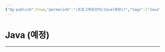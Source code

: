 ```yaml
---
{"dg-publish":true,"permalink":"/프로그래밍언어/Java(예정)/","tags":["Java","컴퓨터언어"],"created":"2024-02-06T20:34:26.244+09:00","updated":"2024-02-16T16:09:14.870+09:00"}
---
```



# Java (예정)

---
